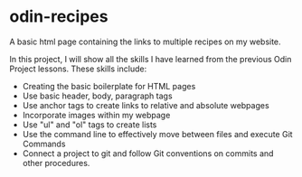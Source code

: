 # odin-recipes
A basic html page containing the links to multiple recipes on my website.

In this project, I will show all the skills I have learned from the previous Odin Project lessons. These skills include:

- Creating the basic boilerplate for HTML pages
- Use basic header, body, paragraph tags
- Use anchor tags to create links to relative and absolute webpages
- Incorporate images within my webpage
- Use "ul" and "ol" tags to create lists
- Use the command line to effectively move between files and execute Git Commands
- Connect a project to git and follow Git conventions on commits and other procedures.
